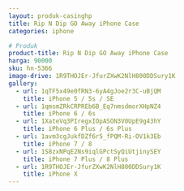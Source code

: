 ```yaml
---
layout: produk-casinghp
title: Rip N Dip GO Away iPhone Case
categories: iphone

# Produk
product-title: Rip N Dip GO Away iPhone Case
harga: 90000
sku: hn-5366
image-drive: 1R9THOJEr-JfurZXwK2NlH800DDSury1K
gallery:
  - url: 1qTF5x49e0fRN3-6yA4gJoe2r3C-uBjQM
    title: iPhone 5 / 5s / SE
  - url: 1qmsmZRkCRPREb6B_Eq7nmsdmorXHpNZ4
    title: iPhone 6 / 6s
  - url: 1XateVq3PIregxIOpASON3V0UpE9g43hY
    title: iPhone 6 Plus / 6s Plus
  - url: 1avm3cgJukfDZf6r5_fPQM-Ri-OV1k3Eb
    title: iPhone 7 / 8
  - url: 1S8zxNPqE2Ns9iqlGPctSyQiUtjinySEY
    title: iPhone 7 Plus / 8 Plus
  - url: 1R9THOJEr-JfurZXwK2NlH800DDSury1K
    title: iPhone X
---
```

